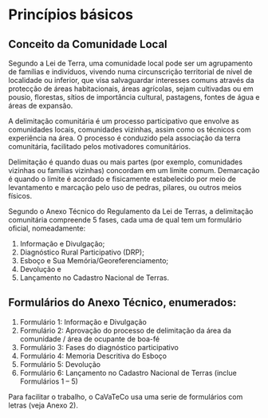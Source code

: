 # Princípios básicos

## Conceito da Comunidade Local

Segundo a Lei de Terra, uma comunidade local pode ser um agrupamento de famílias e indivíduos, vivendo numa circunscrição territorial de nível de localidade ou inferior, que visa salvaguardar interesses comuns através da protecção de áreas habitacionais, áreas agrícolas, sejam cultivadas ou em pousio, florestas, sítios de importância cultural, pastagens, fontes de água e áreas de expansão.

A delimitação comunitária é um processo participativo que envolve as comunidades locais, comunidades vizinhas, assim como os técnicos com experiência na área. O processo é conduzido pela associação da terra comunitária, facilitado pelos motivadores comunitários.

Delimitação é quando duas ou mais partes \(por exemplo, comunidades vizinhas ou famílias vizinhas\) concordam em um limite comum. Demarcação é quando o limite é acordado e fisicamente estabelecido por meio de levantamento e marcação pelo uso de pedras, pilares, ou outros meios físicos.

Segundo o Anexo Técnico do Regulamento da Lei de Terras, a delimitação comunitária compreende 5 fases, cada uma de qual tem um formulário oficial, nomeadamente:

1. Informação e Divulgação; 
2. Diagnóstico Rural Participativo \(DRP\); 
3. Esboço e Sua Memória/Georeferenciamento; 
4. Devolução e 
5. Lançamento no Cadastro Nacional de Terras.

## Formulários do Anexo Técnico, enumerados:

1. Formulário 1: Informação e Divulgação
2. Formulário 2: Aprovação do processo de delimitação da área da comunidade / área de ocupante de boa-fé
3. Formulário 3: Fases do diagnóstico participativo
4. Formulário 4: Memoria Descritiva do Esboço
5. Formulário 5: Devolução
6. Formulário 6: Lançamento no Cadastro Nacional de Terras \(inclue Formulários 1 – 5\)

Para facilitar o trabalho, o CaVaTeCo usa uma serie de formulários com letras \(veja Anexo 2\).


